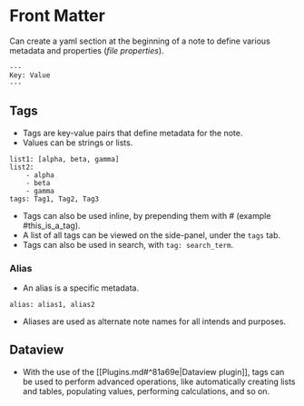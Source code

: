 # Front Matter
Can create a yaml section at the beginning of a note to define various metadata and properties (*file properties*).
```
---
Key: Value
---
```

## Tags
- Tags are key-value pairs that define metadata for the note.
- Values can be strings or lists.
```
list1: [alpha, beta, gamma]
list2:
	- alpha
	- beta
	- gamma
tags: Tag1, Tag2, Tag3
```
- Tags can also be used inline, by prepending them with # (example #this_is_a_tag).
- A list of all tags can be viewed on the side-panel, under the `tags` tab.
- Tags can also be used in search, with `tag: search_term`.

### Alias
- An alias is a specific metadata.
```
alias: alias1, alias2
```
- Aliases are used as alternate note names for all intends and purposes.

## Dataview
- With the use of the [[Plugins.md#^81a69e|Dataview plugin]], tags can be used to perform advanced operations, like automatically creating lists and tables, populating values, performing calculations, and so on.
